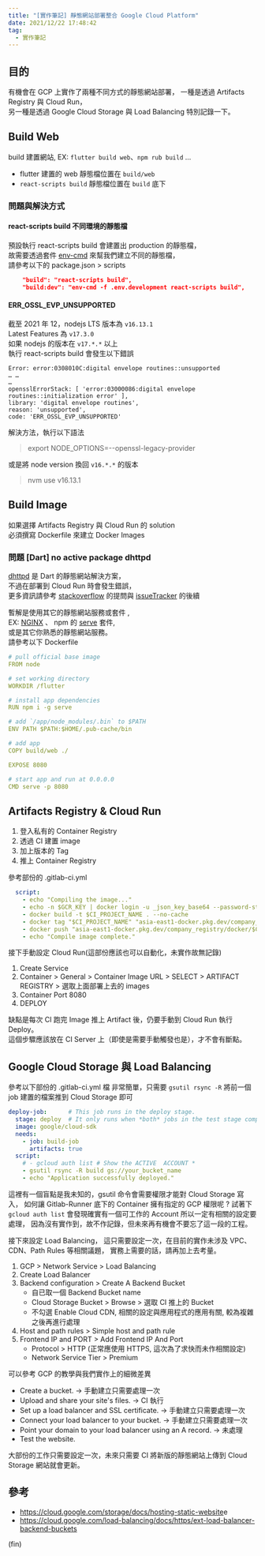 ```yaml
---
title: "[實作筆記] 靜態網站部署整合 Google Cloud Platform"
date: 2021/12/22 17:48:42
tag:
  - 實作筆記
---
```


## 目的

有機會在 GCP 上實作了兩種不同方式的靜態網站部署，
一種是透過 Artifacts Registry 與 Cloud Run，  
另一種是透過 Google Cloud Storage 與 Load Balancing
特別記錄一下。

## Build Web

build 建置網站, EX: `flutter build web`、`npm rub build` ...

- flutter 建置的 web 靜態檔位置在 `build/web`
- `react-scripts build` 靜態檔位置在 `build` 底下

### 問題與解決方式

#### react-scripts build 不同環境的靜態檔

預設執行 react-scripts build 會建置出 production 的靜態檔，  
故需要透過套件 [env-cmd](https://www.npmjs.com/package/env-cmd) 來幫我們建立不同的靜態檔，  
請參考以下的 package.json > scripts

```json
    "build": "react-scripts build",
    "build:dev": "env-cmd -f .env.development react-scripts build",
```

#### ERR_OSSL_EVP_UNSUPPORTED

截至 2021 年 12，nodejs LTS 版本為 `v16.13.1`  
Latest Features 為 `v17.3.0`  
如果 nodejs 的版本在 `v17.*.*` 以上  
執行 react-scripts build 會發生以下錯誤

```shell
Error: error:0308010C:digital envelope routines::unsupported
… …
…
opensslErrorStack: [ 'error:03000086:digital envelope routines::initialization error' ],
library: 'digital envelope routines',
reason: 'unsupported',
code: 'ERR_OSSL_EVP_UNSUPPORTED'
```

解決方法，執行以下語法

> export NODE_OPTIONS=--openssl-legacy-provider

或是將 node version 換回 `v16.*.*` 的版本

> nvm use v16.13.1

## Build Image

如果選擇 Artifacts Registry 與 Cloud Run 的 solution  
必須撰寫 Dockerfile 來建立 Docker Images  

### 問題 [Dart] no active package dhttpd  

[dhttpd](https://pub.dev/packages/dhttpd) 是 Dart 的靜態網站解決方案，  
不過在部署到 Cloud Run 時會發生錯誤，  
更多資訊請參考 [stackoverflow](https://stackoverflow.com/questions/70388111/can-not-run-flutter-web-app-on-google-cloud-runner) 的提問與 [issueTracker](https://issuetracker.google.com/issues/211083676) 的後續

暫解是使用其它的靜態網站服務或套件 ,  
EX: [NGINX](https://www.nginx.com/) 、 npm 的 [serve](https://www.npmjs.com/package/serve) 套件,  
或是其它你熟悉的靜態網站服務。  
請參考以下 Dockerfile

```yml
# pull official base image
FROM node

# set working directory
WORKDIR /flutter

# install app dependencies
RUN npm i -g serve

# add `/app/node_modules/.bin` to $PATH
ENV PATH $PATH:$HOME/.pub-cache/bin

# add app
COPY build/web ./

EXPOSE 8080

# start app and run at 0.0.0.0
CMD serve -p 8080
```

## Artifacts Registry & Cloud Run

1. 登入私有的 Container Registry
2. 透過 CI 建置 image
3. 加上版本的 Tag
4. 推上 Container Registry

參考部份的 .gitlab-ci.yml

```yml
  script:
    - echo "Compiling the image..."
    - echo -n $GCR_KEY | docker login -u _json_key_base64 --password-stdin https://asia-east1-docker.pkg.dev  
    - docker build -t $CI_PROJECT_NAME . --no-cache
    - docker tag "$CI_PROJECT_NAME" "asia-east1-docker.pkg.dev/company_registry/docker/$CI_PROJECT_NAME:$ver"
    - docker push "asia-east1-docker.pkg.dev/company_registry/docker/$CI_PROJECT_NAME:$ver"    
    - echo "Compile image complete."
```

接下手動設定 Cloud Run(這部份應該也可以自動化，未實作故無記錄)

1. Create Service  
2. Container > General > Container Image URL > SELECT > ARTIFACT REGISTRY > 選取上面部署上去的 images  
3. Container Port 8080  
4. DEPLOY

缺點是每次 CI 跑完 Image 推上 Artifact 後，仍要手動到 Cloud Run 執行 Deploy。  
這個步驟應該放在 CI Server 上（即使是需要手動觸發也是），才不會有斷點。

## Google Cloud Storage 與 Load Balancing

參考以下部份的 .gitlab-ci.yml 檔
非常簡單，只需要 `gsutil rsync -R` 將前一個 job 建置的檔案推到 Cloud Storage 即可

```yml
deploy-job:      # This job runs in the deploy stage.
  stage: deploy  # It only runs when *both* jobs in the test stage complete successfully.
  image: google/cloud-sdk
  needs:
    - job: build-job
      artifacts: true
  script:      
    # - gcloud auth list # Show the ACTIVE  ACCOUNT *
    - gsutil rsync -R build gs://your_bucket_name
    - echo "Application successfully deployed." 
```

這裡有一個盲點是我未知的，gsutil 命令會需要權限才能對 Cloud Storage 寫入，
如何讓 Gitlab-Runner 底下的 Container 擁有指定的 GCP 權限呢 ?
試著下 `gcloud auth list` 會發現確實有一個可工作的 Account 所以一定有相關的設定要處理，
因為沒有實作到，故不作記錄，但未來再有機會不要忘了這一段的工程。

接下來設定 Load Balancing，
這只需要設定一次，在目前的實作未涉及 VPC、CDN、Path Rules 等相關議題，
實務上需要的話，請再加上去考量。

1. GCP > Network Service > Load Balancing
2. Create Load Balancer
3. Backend configuration > Create A Backend Bucket
   - 自已取一個 Backend Bucket name  
   - Cloud Storage Bucket > Browse > 選取 CI 推上的 Bucket
   - 不勾選 Enable Cloud CDN, 相關的設定與應用程式的應用有關, 較為複雜之後再進行處理
4. Host and path rules > Simple host and path rule
5. Frontend IP and PORT > Add Frontend IP And Port
   - Protocol > HTTP (正常應使用 HTTPS, 這次為了求快而未作相關設定)
   - Network Service Tier > Premium

可以參考 GCP 的教學與我們實作上的細微差異

- Create a bucket. → 手動建立只需要處理一次  
- Upload and share your site's files. → CI 執行
- Set up a load balancer and SSL certificate. → 手動建立只需要處理一次  
- Connect your load balancer to your bucket. → 手動建立只需要處理一次  
- Point your domain to your load balancer using an A record. → 未處理
- Test the website.  

大部份的工作只需要設定一次，未來只需要 CI 將新版的靜態網站上傳到 Cloud Storage 網站就會更新。

## 參考

- <https://cloud.google.com/storage/docs/hosting-static-website>e
- <https://cloud.google.com/load-balancing/docs/https/ext-load-balancer-backend-buckets>

(fin)
